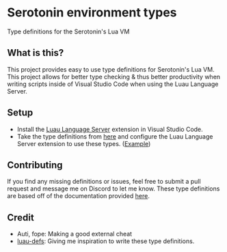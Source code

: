 # Serotonin environment types
Type definitions for the Serotonin's Lua VM

## What is this?
This project provides easy to use type definitions for Serotonin's Lua VM. This project allows for better type checking & thus better productivity when writing scripts inside of Visual Studio Code when using the Luau Language Server. 

## Setup
- Install the [Luau Language Server](https://marketplace.visualstudio.com/items?itemName=JohnnyMorganz.luau-lsp) extension in Visual Studio Code.
- Take the type definitions from [here](https://github.com/loud2pro/serotonin-defs/tree/main/types) and configure the Luau Language Server extension to use these types. ([Example](https://github.com/loud2pro/serotonin-defs/tree/main/example/))

## Contributing
If you find any missing definitions or issues, feel free to submit a pull request and message me on Discord to let me know. These type definitions are based off of the documentation provided [here](https://serotonin-1.gitbook.io/serotonin-docs).

## Credit
- Auti, fope: Making a good external cheat
- [luau-defs](https://github.com/rocult/luau-defs): Giving me inspiration to write these type definitions.
